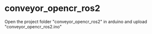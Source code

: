 # conveyor_opencr_ros2
Open the project folder "conveyor_opencr_ros2" in arduino and upload "conveyor_opencr_ros2.ino"
